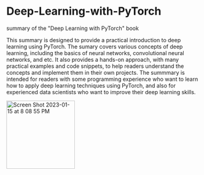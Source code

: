# Deep-Learning-with-PyTorch
summary of the "Deep Learning with PyTorch" book

This summary is designed to provide a practical introduction to deep learning using PyTorch. The sumary covers various concepts of deep learning, including the basics of neural networks, convolutional neural networks, and etc. It also provides a hands-on approach, with many practical examples and code snippets, to help readers understand the concepts and implement them in their own projects. The summmary is intended for readers with some programming experience who want to learn how to apply deep learning techniques using PyTorch, and also for experienced data scientists who want to improve their deep learning skills.


<img width="178" alt="Screen Shot 2023-01-15 at 8 08 55 PM" src="https://user-images.githubusercontent.com/10836776/212596858-423b0794-3442-45da-8634-9e07fb83dd2a.png">

